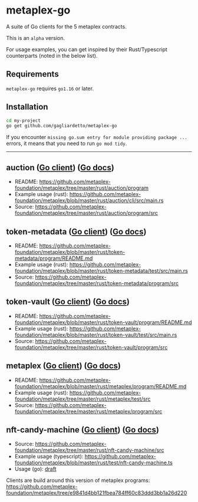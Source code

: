 # metaplex-go

A suite of Go clients for the 5 metaplex contracts.

This is an `alpha` version.

For usage examples, you can get inspired by their Rust/Typescript counterparts (noted in the below list).

## Requirements

`metaplex-go` requires `go1.16` or later.

## Installation

```bash
cd my-project
go get github.com/gagliardetto/metaplex-go
```

If you encounter `missing go.sum entry for module providing package ...` errors, it means that you need to run `go mod tidy`.

---

## auction ([Go client](/clients/auction)) ([Go docs](https://pkg.go.dev/github.com/gagliardetto/metaplex-go/clients/auction))

- README: https://github.com/metaplex-foundation/metaplex/tree/master/rust/auction/program
- Example usage (rust): https://github.com/metaplex-foundation/metaplex/blob/master/rust/auction/cli/src/main.rs
- Source: https://github.com/metaplex-foundation/metaplex/tree/master/rust/auction/program/src


## token-metadata ([Go client](/clients/token-metadata)) ([Go docs](https://pkg.go.dev/github.com/gagliardetto/metaplex-go/clients/token-metadata))

- README: https://github.com/metaplex-foundation/metaplex/blob/master/rust/token-metadata/program/README.md
- Example usage (rust): https://github.com/metaplex-foundation/metaplex/blob/master/rust/token-metadata/test/src/main.rs
- Source: https://github.com/metaplex-foundation/metaplex/tree/master/rust/token-metadata/program/src

## token-vault ([Go client](/clients/token-vault)) ([Go docs](https://pkg.go.dev/github.com/gagliardetto/metaplex-go/clients/token-vault))

- README: https://github.com/metaplex-foundation/metaplex/blob/master/rust/token-vault/program/README.md
- Example usage (rust): https://github.com/metaplex-foundation/metaplex/blob/master/rust/token-vault/test/src/main.rs
- Source: https://github.com/metaplex-foundation/metaplex/tree/master/rust/token-vault/program/src


## metaplex ([Go client](/clients/metaplex)) ([Go docs](https://pkg.go.dev/github.com/gagliardetto/metaplex-go/clients/metaplex))

- README: https://github.com/metaplex-foundation/metaplex/blob/master/rust/metaplex/program/README.md
- Example usage (rust): https://github.com/metaplex-foundation/metaplex/tree/master/rust/metaplex/test/src
- Source: https://github.com/metaplex-foundation/metaplex/tree/master/rust/metaplex/program/src

## nft-candy-machine ([Go client](/clients/nft-candy-machine)) ([Go docs](https://pkg.go.dev/github.com/gagliardetto/metaplex-go/clients/nft-candy-machine))

- Source: https://github.com/metaplex-foundation/metaplex/tree/master/rust/nft-candy-machine/src
- Example usage (typescript): https://github.com/metaplex-foundation/metaplex/blob/master/rust/test/nft-candy-machine.ts
- Usage (go): [draft](/examples/candy)

Clients are build around this version of metaplex programs: https://github.com/metaplex-foundation/metaplex/tree/e9841d4bb121fbea784ff60c83ddd3bb1a26d220

